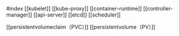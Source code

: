 #index 
[[kubelet]]
[[kube-proxy]]
[[container-runtime]]
[[controller-manager]]
[[api-server]]
[[etcd]]
[[scheduler]]

[[persistentvolumeclaim（PVC）]]
[[persistentvolume（PV）]]
